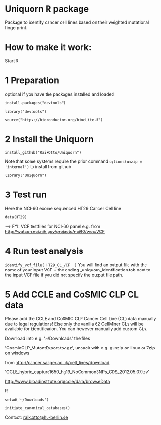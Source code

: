 # Uniquorn R package

Package to identify cancer cell lines based on their weighted mutational fingerprint.

# How to make it work: 

Start R

# 1 Preparation 

optional if you have the packages installed and loaded

`install.packages("devtools")`

`library("devtools")`

`source("https://bioconductor.org/biocLite.R")`

# 2 Install the Uniquorn

`install_github("RaikOtto/Uniquorn")`

Note that some systems require the prior command `options(unzip = 'internal')` to install from github 

`library("Uniquorn")`

# 3 Test run

Here the NCI-60 exome sequenced HT29 Cancer Cell line

`data(HT29)`

--> FYI: VCF testfiles for NCI-60 panel e.g. from http://watson.nci.nih.gov/projects/nci60/wes/VCF

# 4 Run test analysis

`identify_vcf_file( HT29_CL_VCF  )`
You will find an output file with the name of your input VCF + the ending _uniquorn_identification.tab next to the input VCF file if you did not specify the output file path.

# 5 Add CCLE and CoSMIC CLP CL data

Please add the CCLE and CoSMIC CLP Cancer Cell Line (CL) data manually due to legal regulations! Else only the vanilla 62 CellMiner CLs will be available for identification. You can however manually add custom CLs.

Download into e.g. '~/Downloads' the files 

'CosmicCLP_MutantExport.tsv.gz', unpack with e.g. gunzip on linux or 7zip on windows

from http://cancer.sanger.ac.uk/cell_lines/download

'CCLE_hybrid_capture1650_hg19_NoCommonSNPs_CDS_2012.05.07.tsv'

http://www.broadinstitute.org/ccle/data/browseData

R

`setwd('~/Downloads')`

`initiate_canonical_databases()`

Contact: raik.otto@hu-berlin.de

